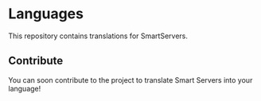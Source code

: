# Languages
This repository contains translations for SmartServers.

## Contribute

You can soon contribute to the project to translate Smart Servers into your language!
